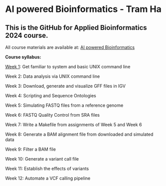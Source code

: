 # AI powered Bioinformatics - Tram Ha
## This is the GitHub for Applied Bioinformatics 2024 course.

All course materials are available at: [AI powered Bioinformatics](https://www.biostarhandbook.com/appbio/)

**Course syllabus:**

[Week 1](https://github.com/nhokchihiro/appbio24-tramha/tree/main/Week01): Get familiar to system and basic UNIX command line 

Week 2: Data analysis via UNIX command line

Week 3: Download, generate and visualize GFF files in IGV

Week 4: Scripting and Sequence Ontologies

Week 5: Simulating FASTQ files from a reference genome

Week 6: FASTQ Quality Control from SRA files

Week 7: Write a Makefile from assignments of Week 5 and Week 6

Week 8: Generate a BAM alignment file from downloaded and simulated data

Week 9: Filter a BAM file

Week 10: Generate a variant call file

Week 11: Establish the effects of variants

Week 12: Automate a VCF calling pipeline

